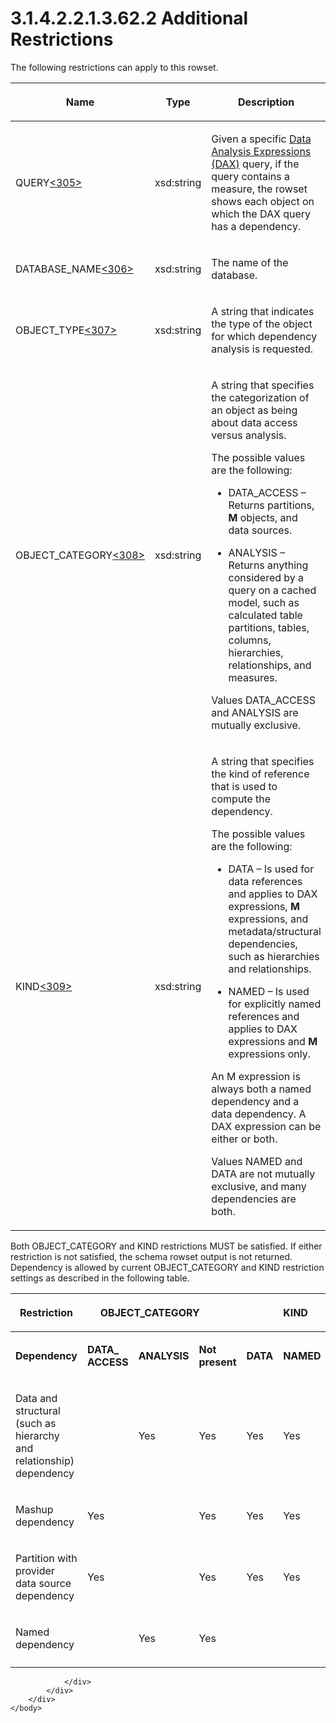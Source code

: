 <html dir="LTR" xmlns:mshelp="http://msdn.microsoft.com/mshelp" xmlns:ddue="http://ddue.schemas.microsoft.com/authoring/2003/5" xmlns:xlink="http://www.w3.org/1999/xlink" xmlns:tool="http://www.microsoft.com/tooltip">
    <head>
        <meta http-equiv="Content-Type" content="text/html; CHARSET=utf-8"></meta>
        <meta name="save" content="history"></meta>
        <title>3.1.4.2.2.1.3.62.2 Additional Restrictions</title>
        <xml>
            <mshelp:toctitle title="3.1.4.2.2.1.3.62.2 Additional Restrictions"></mshelp:toctitle>
            <mshelp:rltitle title="[MS-SSAS]: Additional Restrictions"></mshelp:rltitle>
            <mshelp:keyword index="A" term="e77c4787-139c-4042-b50d-3f3049a9a830"></mshelp:keyword>
            <mshelp:attr name="DCSext.ContentType" value="open specification"></mshelp:attr>
            <mshelp:attr name="AssetID" value="e77c4787-139c-4042-b50d-3f3049a9a830"></mshelp:attr>
            <mshelp:attr name="TopicType" value="kbRef"></mshelp:attr>
            <mshelp:attr name="DCSext.Title" value="[MS-SSAS]: Additional Restrictions" />
        </xml>
    </head>
    <body>
        <div id="header">
            <h1 class="heading">3.1.4.2.2.1.3.62.2 Additional Restrictions</h1>
        </div>
        <div id="mainSection">
            <div id="mainBody">
                <div id="allHistory" class="saveHistory"></div>
                <div id="sectionSection0" class="section" name="collapseableSection">
                    

<p>The following restrictions can apply to this rowset.</p>

<table>
 <thead>
  <tr>
   <th>
   <p>Name</p>
   </th>
   <th>
   <p>Type</p>
   </th>
   <th>
   <p>Description</p>
   </th>
  </tr>
 </thead>
 <tr>
  <td>
  <p>QUERY<a id="Appendix_A_Target_305"></a><a href="b9ac4859-2662-44ca-b131-9addd8b953dc.htm#Appendix_A_305" aria-label="Product behavior note 305">&lt;305&gt;</a></p>
  </td>
  <td>
  <p>xsd:string</p>
  </td>
  <td>
  <p>Given a specific <a href="8676f5ce-62d4-4244-a326-634bfed4aba4.htm#gt_cb85a97c-0727-442f-bbdc-72468e149fd6">Data Analysis Expressions
  (DAX)</a> query, if the query contains a measure, the rowset shows each
  object on which the DAX query has a dependency.</p>
  </td>
 </tr>
 <tr>
  <td>
  <p>DATABASE_NAME<a id="Appendix_A_Target_306"></a><a href="b9ac4859-2662-44ca-b131-9addd8b953dc.htm#Appendix_A_306" aria-label="Product behavior note 306">&lt;306&gt;</a></p>
  </td>
  <td>
  <p>xsd:string</p>
  </td>
  <td>
  <p>The name of the database.</p>
  </td>
 </tr>
 <tr>
  <td>
  <p>OBJECT_TYPE<a id="Appendix_A_Target_307"></a><a href="b9ac4859-2662-44ca-b131-9addd8b953dc.htm#Appendix_A_307" aria-label="Product behavior note 307">&lt;307&gt;</a></p>
  </td>
  <td>
  <p>xsd:string</p>
  </td>
  <td>
  <p>A string that indicates the type of the object for
  which dependency analysis is requested.</p>
  </td>
 </tr>
 <tr>
  <td>
  <p>OBJECT_CATEGORY<a id="Appendix_A_Target_308"></a><a href="b9ac4859-2662-44ca-b131-9addd8b953dc.htm#Appendix_A_308" aria-label="Product behavior note 308">&lt;308&gt;</a></p>
  </td>
  <td>
  <p>xsd:string</p>
  </td>
  <td>
  <p>A string that specifies the categorization of an
  object as being about data access versus analysis.</p>
  <p>The possible values are the following:</p>
  <ul><li><p><span><span>  
  </span></span><span>DATA_ACCESS – Returns partitions,
  <b>M</b> objects, and data sources.</span></p>
  </li><li><p><span><span>  
  </span></span><span>ANALYSIS – Returns anything
  considered by a query on a cached model, such as calculated table partitions,
  tables, columns, hierarchies, relationships, and measures.</span></p>
  </li></ul><p>Values DATA_ACCESS and ANALYSIS are mutually
  exclusive.</p>
  </td>
 </tr>
 <tr>
  <td>
  <p>KIND<a id="Appendix_A_Target_309"></a><a href="b9ac4859-2662-44ca-b131-9addd8b953dc.htm#Appendix_A_309" aria-label="Product behavior note 309">&lt;309&gt;</a></p>
  </td>
  <td>
  <p>xsd:string</p>
  </td>
  <td>
  <p>A string that specifies the kind of reference that is
  used to compute the dependency.</p>
  <p>The possible values are the following:</p>
  <ul><li><p><span><span>  
  </span></span><span>DATA – Is used for data
  references and applies to DAX expressions, <b>M</b> expressions, and
  metadata/structural dependencies, such as hierarchies and relationships.</span></p>
  </li><li><p><span><span>  
  </span></span><span>NAMED – Is used for explicitly
  named references and applies to DAX expressions and <b>M</b> expressions only.</span></p>
  </li></ul><p>An M expression is always both a named dependency and
  a data dependency. A DAX expression can be either or both.</p>
  <p>Values NAMED and DATA are not mutually exclusive, and
  many dependencies are both.</p>
  </td>
 </tr>
</table>

<p> </p>

<p>Both OBJECT_CATEGORY and KIND restrictions MUST be satisfied.
If either restriction is not satisfied, the schema rowset output is not
returned. Dependency is allowed by current OBJECT_CATEGORY and KIND restriction
settings as described in the following table.</p>

<table>
 <thead>
  <tr>
   <th>
   <p>Restriction</p>
   </th>
   <th colspan="3">
   <p>OBJECT_CATEGORY</p>
   </th>
   <th colspan="4">
   <p>KIND</p>
   </th>
  </tr>
 </thead>
 <tr>
  <td>
  <p><b>Dependency</b></p>
  </td>
  <td>
  <p><b>DATA_<br>
  ACCESS</b></p>
  </td>
  <td>
  <p><b>ANALYSIS</b></p>
  </td>
  <td colspan="2">
  <p><b>Not present</b></p>
  </td>
  <td>
  <p><b>DATA</b></p>
  </td>
  <td>
  <p><b>NAMED</b></p>
  </td>
  <td>
  <p><b>Not present</b></p>
  </td>
 </tr>
 <tr>
  <td>
  <p>Data and structural (such as hierarchy and
  relationship) dependency</p>
  </td>
  <td>
  <p> </p>
  </td>
  <td>
  <p>Yes</p>
  </td>
  <td colspan="2">
  <p>Yes</p>
  </td>
  <td>
  <p>Yes</p>
  </td>
  <td>
  <p>Yes</p>
  </td>
  <td>
  <p>Yes</p>
  </td>
 </tr>
 <tr>
  <td>
  <p>Mashup dependency</p>
  </td>
  <td>
  <p>Yes</p>
  </td>
  <td>
  <p> </p>
  </td>
  <td colspan="2">
  <p>Yes</p>
  </td>
  <td>
  <p>Yes</p>
  </td>
  <td>
  <p>Yes</p>
  </td>
  <td>
  <p>Yes</p>
  </td>
 </tr>
 <tr>
  <td>
  <p>Partition with provider data source dependency</p>
  </td>
  <td>
  <p>Yes</p>
  </td>
  <td>
  <p> </p>
  </td>
  <td colspan="2">
  <p>Yes</p>
  </td>
  <td>
  <p>Yes</p>
  </td>
  <td>
  <p>Yes</p>
  </td>
  <td>
  <p>Yes</p>
  </td>
 </tr>
 <tr>
  <td>
  <p>Named dependency</p>
  </td>
  <td>
  <p> </p>
  </td>
  <td>
  <p>Yes</p>
  </td>
  <td colspan="2">
  <p>Yes</p>
  </td>
  <td>
  <p> </p>
  </td>
  <td>
  <p> </p>
  </td>
  <td>
  <p>Yes</p>
  </td>
 </tr>
 <tr>
  <td></td>
  <td></td>
  <td></td>
  <td></td>
  <td></td>
  <td></td>
  <td></td>
  <td></td>
 </tr>
</table>

<p> </p>


                </div>
            </div>
        </div>
    </body>
</html>
